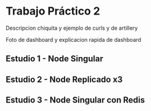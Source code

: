 # Trabajo Práctico 2

Descripcion chiquita y ejemplo de curls y de artillery

Foto de dashboard y explicacion rapida de dashboard

## Estudio 1 - Node Singular

## Estudio 2 - Node Replicado x3

## Estudio 3 - Node Singular con Redis
